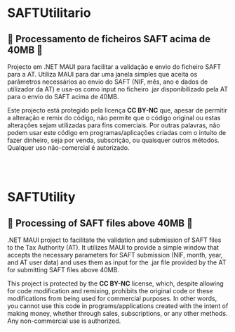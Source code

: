# SAFTUtilitario
## 📝 Processamento de ficheiros SAFT acima de 40MB 📝

Projecto em .NET MAUI para facilitar a validação e envio do ficheiro SAFT para a AT. 
Utiliza MAUI para dar uma janela simples que aceita os parâmetros necessários ao envio do SAFT (NIF, mês, ano e dados de utilizador da AT) e usa-os como input no ficheiro .jar disponibilizado pela AT para o envio do SAFT acima de 40MB.

Este projecto está protegido pela licença **CC BY-NC** que, apesar de permitir a alteração e remix do código, não permite que o código original ou estas alterações sejam utilizadas para fins comerciais. Por outras palavras, não podem usar este código em programas/aplicações criadas com o intuíto de fazer dinheiro, seja por venda, subscrição, ou quaisquer outros métodos. Qualquer uso não-comercial é autorizado.

<br>
<br>

# SAFTUtility
## 📝 Processing of SAFT files above 40MB 📝
.NET MAUI project to facilitate the validation and submission of SAFT files to the Tax Authority (AT). It utilizes MAUI to provide a simple window that accepts the necessary parameters for SAFT submission (NIF, month, year, and AT user data) and uses them as input for the .jar file provided by the AT for submitting SAFT files above 40MB.

This project is protected by the **CC BY-NC** license, which, despite allowing for code modification and remixing, prohibits the original code or these modifications from being used for commercial purposes. In other words, you cannot use this code in programs/applications created with the intent of making money, whether through sales, subscriptions, or any other methods. Any non-commercial use is authorized.
